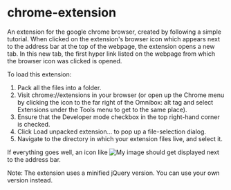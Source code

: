 # chrome-extension
An extension for the google chrome browser, created by following a simple tutorial. When clicked on the extension's browser icon which appears next to the address bar at the top of the webpage, the extension opens a new tab. In this new tab, the first hyper link listed on the webpage from which the browser icon was clicked is opened. 

To load this extension:

1. Pack all the files into a folder.
2. Visit chrome://extensions in your browser (or open up the Chrome menu by clicking the icon to the far right of the Omnibox:      alt tag and select Extensions under the Tools menu to get to the same place).
3. Ensure that the Developer mode checkbox in the top right-hand corner is checked.
4. Click Load unpacked extension… to pop up a file-selection dialog.
5. Navigate to the directory in which your extension files live, and select it.

If everything goes well, an icon like ![My image](https://developer.chrome.com/extensions/examples/tutorials/getstarted/icon.png) should get displayed next to the address bar.

Note: The extension uses a minified jQuery version. You can use your own version instead.
